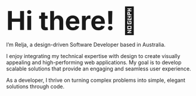 <p style="font-size: 5em; font-weight: bold; margin-bottom: 0;">Hi there! 👋</p>

<p>I’m Relja, a design-driven Software Developer based in Australia.</p>

<p>I enjoy integrating my technical expertise with design to create visually appealing and high-performing web applications. My goal is to develop scalable solutions that provide an engaging and seamless user experience.</p>

<p>As a developer, I thrive on turning complex problems into simple, elegant solutions through code.</p>
